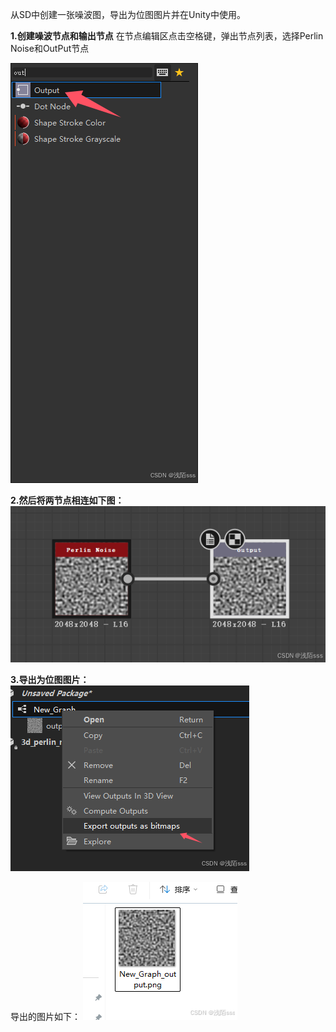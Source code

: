 从SD中创建一张噪波图，导出为位图图片并在Unity中使用。

**1.创建噪波节点和输出节点**
在节点编辑区点击空格键，弹出节点列表，选择Perlin Noise和OutPut节点

![img](./assets/314b305ae9234e2693076b610b5b86c0.png)

**2.然后将两节点相连如下图：**
![img](./assets/729a8d82b5b74805afbac7409cc3f21e.png)

**3.导出为位图图片：**
![img](./assets/29067b114a714198835bf8bc7963a298.png)

导出的图片如下：
![img](./assets/05f96ddca49246d6b1b84bf78a9aa360.png)